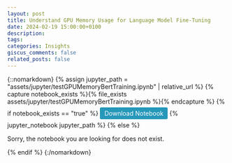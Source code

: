 ```yaml
---
layout: post
title: Understand GPU Memory Usage for Language Model Fine-Tuning
date: 2024-02-19 15:00:00+0100
description:
tags:
categories: Insights
giscus_comments: false
related_posts: false
---
```


{::nomarkdown}
{% assign jupyter_path = "assets/jupyter/testGPUMemoryBertTraining.ipynb" | relative_url %}
{% capture notebook_exists %}{% file_exists assets/jupyter/testGPUMemoryBertTraining.ipynb %}{% endcapture %}
{% if notebook_exists == "true" %}
<a href="{{ '/assets/jupyter/testGPUMemoryBertTraining.ipynb' | relative_url }}" download class="download-button">Download Notebook</a>
{% jupyter_notebook jupyter_path %}
{% else %}
<p>Sorry, the notebook you are looking for does not exist.</p>
{% endif %}
{:/nomarkdown}

<style>
.download-button {
    display: inline-block;
    padding: 5px 10px; /* Smaller padding */
    margin: 5px 0; /* Smaller margin */
    background-color: #2698BA;
    color: white;
    text-decoration: none;
    border-radius: 3px; /* Slightly rounded corners */
    text-align: center;
    font-size: 14px; /* Smaller font size */
}
</style>
